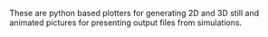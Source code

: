 These are python based plotters for generating 2D and 3D still and animated pictures for presenting output files from simulations.